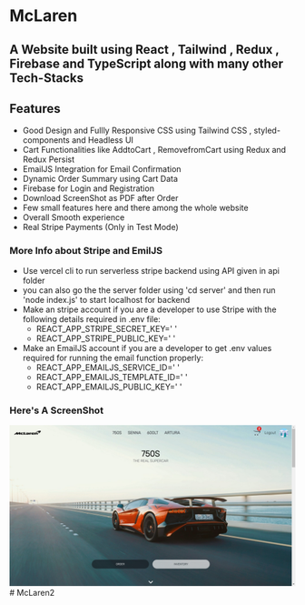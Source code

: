 # McLaren

## A Website built using React , Tailwind , Redux , Firebase and TypeScript along with many other Tech-Stacks  

## Features

- Good Design and Fullly Responsive CSS using Tailwind CSS , styled-components and Headless UI
- Cart Functionalities like AddtoCart , RemovefromCart using Redux and Redux Persist
- EmailJS Integration for Email Confirmation
- Dynamic Order Summary using Cart Data
- Firebase for Login and Registration
- Download ScreenShot as PDF after Order
- Few small features here and there among the whole website
- Overall Smooth experience
- Real Stripe Payments (Only in Test Mode)

### More Info about Stripe and EmilJS

- Use vercel cli to run serverless stripe backend using API given in api folder
- you can also go the the server folder using 'cd server' and then run 'node index.js' to start localhost for backend
- Make an stripe account if you are a developer to use Stripe with the following details required in .env file:
  - REACT_APP_STRIPE_SECRET_KEY=' '
  - REACT_APP_STRIPE_PUBLIC_KEY=' '
- Make an EmailJS account if you are a developer to get .env values required for running the email function properly:
  - REACT_APP_EMAILJS_SERVICE_ID=' '
  - REACT_APP_EMAILJS_TEMPLATE_ID=' '
  - REACT_APP_EMAILJS_PUBLIC_KEY=' '

### Here's A ScreenShot

![alt text](<Screenshot.png>)
#   M c L a r e n 2 
 
 
